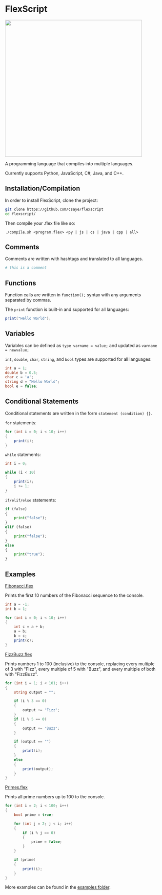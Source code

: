 # FlexScript

<img width="448px" src="https://user-images.githubusercontent.com/27871609/117590506-0c98a480-b0ed-11eb-9699-ecc3353e6a8b.png">

A programming language that compiles into multiple languages.

Currently supports Python, JavaScript, C#, Java, and C++.

## Installation/Compilation

In order to install FlexScript, clone the project:

```bash
git clone https://github.com/csaye/flexscript
cd flexscript/
```

Then compile your .flex file like so:

```
./compile.sh <program.flex> <py | js | cs | java | cpp | all>
```

## Comments

Comments are written with hashtags and translated to all languages.

```py
# this is a comment
```

## Functions

Function calls are written in `function();` syntax with any arguments separated by commas.

The `print` function is built-in and supported for all languages:

```cs
print("Hello World");
```

## Variables

Variables can be defined as `type varname = value;` and updated as `varname = newvalue;`

`int`, `double`, `char`, `string`, and `bool` types are supported for all languages:

```cs
int a = 1;
double b = 0.5;
char c = 'a';
string d = "Hello World";
bool e = false;
```

## Conditional Statements

Conditional statements are written in the form `statement (condition) {}`.

`for` statements:

```cs
for (int i = 0; i < 10; i++)
{
    print(i);
}
```

`while` statements:

```cs
int i = 0;

while (i < 10)
{
    print(i);
    i += 1;
}
```

`if/elif/else` statements:

```py
if (false)
{
    print("false");
}
elif (false)
{
    print("false");
}
else
{
    print("true");
}
```

## Examples

[Fibonacci.flex](examples/fibonacci.flex)

Prints the first 10 numbers of the Fibonacci sequence to the console.

```cs
int a = -1;
int b = 1;

for (int i = 0; i < 10; i++)
{
    int c = a + b;
    a = b;
    b = c;
    print(c);
}
```

[FizzBuzz.flex](examples/fizzbuzz.flex)

Prints numbers 1 to 100 (inclusive) to the console, replacing every multiple of 3 with "Fizz", every multiple of 5 with "Buzz", and every multiple of both with "FizzBuzz".

```cs
for (int i = 1; i < 101; i++)
{
    string output = "";

    if (i % 3 == 0)
    {
        output += "Fizz";
    }
    if (i % 5 == 0)
    {
        output += "Buzz";
    }

    if (output == "")
    {
        print(i);
    }
    else
    {
        print(output);
    }
}
```

[Primes.flex](examples/primes.flex)

Prints all prime numbers up to 100 to the console.

```cs
for (int i = 2; i < 100; i++)
{
    bool prime = true;

    for (int j = 2; j < i; i++)
    {
        if (i % j == 0)
        {
            prime = false;
        }
    }

    if (prime)
    {
        print(i);
    }
}
```

More examples can be found in the [examples folder](examples).
